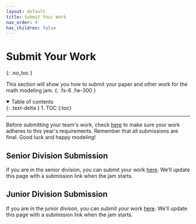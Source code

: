 ```yaml
---
layout: default
title: Submit Your Work
nav_order: 4
has_children: false
---
```


# Submit Your Work
{: .no_toc }

This section will show you how to submit your paper and other work for the math modeling jam.
{: .fs-6 .fw-300 }

<details open markdown="block">
  <summary>
    Table of contents
  </summary>
  {: .text-delta }
1. TOC
{:toc}
</details>

---

Before submitting your team's work, check [here](https://mmmjam.github.io/rules-and-guidelines) to make sure your work adheres to this year's requirements. Remember that all submissions are final. Good luck and happy modeling! 

## Senior Division Submission

If you are in the senior division, you can submit your work [here](). We’ll update this page with a submission link when the jam starts.

## Junior Division Submission

If you are in the junior divison, you can submit your work [here](). We’ll update this page with a submission link when the jam starts.